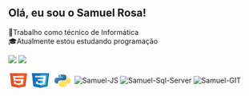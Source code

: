 ## Olá, eu sou o Samuel Rosa!

💼Trabalho como técnico de Informática<br>
🎓Atualmente estou estudando programação
<div>
  
<img heigth="180em" src="https://github-readme-stats.vercel.app/api?username=SamuelRosa-silva&show_icons=true&theme=transparent&include_all-commits=true&count_private=true"/>
<img heigth="280em" src="https://github-readme-stats.vercel.app/api/top-langs/?username=SamuelRosa-silva&layout=compact&langs_count=16&theme=transparent"/>
  
</div>
<div style="display: inline_block"><br>
  <img align="center" alt="Samuel-HTML" height="30" width="40" src="https://raw.githubusercontent.com/devicons/devicon/master/icons/html5/html5-original.svg">
  <img align="center" alt="Samuel-CSS" height="30" width="40" src="https://raw.githubusercontent.com/devicons/devicon/master/icons/css3/css3-original.svg">
  <img align="center" alt="Samuel-Python" height="30" width="40" src="https://raw.githubusercontent.com/devicons/devicon/master/icons/python/python-original.svg">
  <img align="center" alt="Samuel-JS" height="30" width="40" src="https://cdn.jsdelivr.net/gh/devicons/devicon@latest/icons/javascript/javascript-plain.svg" />
  <img align="center" alt="Samuel-Sql-Server" height="30" width="40" src="https://cdn.jsdelivr.net/gh/devicons/devicon@latest/icons/microsoftsqlserver/microsoftsqlserver-original.svg" />
  <img align="center" alt="Samuel-GIT" height="30" width="40" src="https://cdn.jsdelivr.net/gh/devicons/devicon@latest/icons/git/git-original.svg" />
</div>
